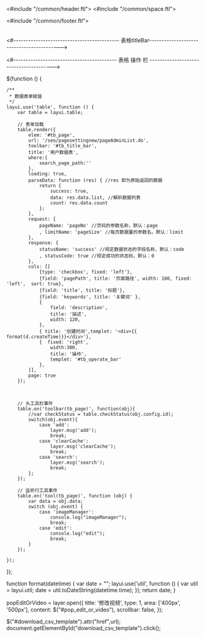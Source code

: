 <#include "/common/header.ftl">
<#include "/common/space.ftl">
<link rel="stylesheet" href="/libs/layui-v2.4.5/css/layui.css" media="all">
<script src="/libs/tagsinput/jquery.min.js"></script>






<script src="/libs/layui-v2.4.5/layui.js" charset="utf-8"></script>
<script src="/libs/layui-v2.3.0/layer/layer.js" charset="utf-8"></script>
<script src="/libs/jquery-ui/jquery-ui.js"></script>
<script src="/mod/seo/page_admin.js"></script>


<#include "/common/footer.ftl">



<!-- div  表格 -->
<div>
    <table class="layui-hide" id="" lay-filter=""></table>
</div>



<#------------------------------------------- 表格titleBar------------------------------------------>
<script type="text/html" id="tb_title_bar">
    <div class="layui-btn-container">
        <button class="layui-btn layui-btn-sm" id="add" >
            添加
        </button>
        <button class="layui-btn layui-btn-sm" id="clear_cache" >
            清空缓存
        </button>
        <button class="layui-btn layui-btn-sm" id="search" >搜索</button>
    </div>
</script>
<#------------------------------------------   表格 操作 栏   --------------------------------------->
<script type="text/html" id="tb_operate_bar">
    <a class="layui-btn layui-btn-xs"  lay-event="image_manager">image标签管理</a>
    <a class="layui-btn layui-btn-danger layui-btn-xs" lay-event="edit"> 修改</a>
</script>




<!----------------------------------------------------------- 弹窗 --------------------------------- -->
<div id="pop_edit_or_video" hidden="hidden" style="display: none;">
    <div class="layui-form layui-row">
        <div class="layui-form-item">
            <a hidden="hidden" id="pop_edit_unique_id"></a>
            <div class="layui-form-item">
                <img src="/images/default_avatar.png" alt=""
                     style="height: 100px ;margin-left: 111px;margin-bottom: 10px;" id="pop_edit_show_thumb" >
                <div>
                    <label class="layui-form-label"/>缩略图</label>
                    <input type="file" name="thumbFile"  id="pop_edit_thumb_file" onchange="thumbFileChange();"
                           autocomplete="off" class="layui-input" style="width: 200px;height: 38px;" >
                </div>
            </div>
            <div class="layui-form-item">
                <label class="layui-form-label"/>视频文件</label>
                <div>
                    <input type="file" name="metaFile" placeholder="请输入密码" id="pop_edit_meta_file" autocomplete="off"
                           class="layui-input" style="width: 200px ;height: 38px;">
                </div>
            </div>
        </div>
    </div>


    <div class="layui-input-block">
        <button class="layui-btn" id="pop_edit_btn_add_video">立即提交</button>
    </div>

</div>








<!-- ---------------------------------------------- js --------------------------------------------------------------- -->

<!-- ---------------------- 表格加载--------------- -->
$(function () {

    /**
     * 数据表单赋值
     */
    layui.use('table', function () {
        var table = layui.table;

        // 表单加载
        table.render({
            elem: '#tb_page',
            url: '/seo/pagesettingnew/pageAdminList.do',
            toolbar: '#tb_title_bar',
            title: '用户数据表',
            where:{
                search_page_path:''
            },
            loading: true,
            parseData: function (res) { //res 即为原始返回的数据
                return {
                    success: true,
                    data: res.data.list, //解析数据列表
                    count: res.data.count
                };
            },
            request: {
                pageName: 'pageNo' //页码的参数名称，默认：page
                , limitName: 'pageSize' //每页数据量的参数名，默认：limit
            },
            response: {
                statusName: 'success' //规定数据状态的字段名称，默认：code
                , statusCode: true //规定成功的状态码，默认：0
            },
            cols: [[
                {type: 'checkbox', fixed: 'left'},
                {field: 'pagePath', title: '页面路径', width: 160, fixed: 'left',  sort: true},
                {field: 'title', title: '标题'},
                {field: 'keywords', title: '关键词' },
                {
                    field: 'description',
                    title: '描述',
                    width: 120,
                },
                { title: '创建时间',templet: '<div>{{ format(d.createTime)}}</div>'},
                {  fixed: 'right',
                    width:300,
                    title: '操作',
                    templet: '#tb_operate_bar'
                },
            ]],
            page: true
        });



        // 头工具栏事件
        table.on('toolbar(tb_page)', function(obj){
            //var checkStatus = table.checkStatus(obj.config.id);
            switch(obj.event){
                case 'add':
                    layer.msg('add');
                    break;
                case 'clearCache':
                    layer.msg('clearCache');
                    break;
                case 'search':
                    layer.msg('search');
                    break;
            };
        });

        // 监听行工具事件
        table.on('tool(tb_page)', function (obj) {
            var data = obj.data;
            switch (obj.event) {
                case 'imageManager':
                    console.log("imageManager");
                    break;
                case 'edit':
                    console.log("edit");
                    break;
            }
        });

    });

});

<!-- --------------------  日期格式化 ------------------- -->
function format(datetime) {
    var date = "";
    layui.use('util', function () {
        var util = layui.util;
        date = util.toDateString(datetime.time);
    });
    return date;
}

<!--  ------------------  弹窗 ------------------------- -->

 popEditOrVideo = layer.open({
                title: '修改视频',
                type: 1,
                area: ['400px', '500px'],
                content: $("#pop_edit_or_video"),
                scrollbar: false,
            });
			
<!--  ------------------  a 标签点击事件 ------------------------- -->	
 <a hidden id="download_csv_template"></a>
  $("#download_csv_template").attr("href",url);
  document.getElementById("download_csv_template").click();
